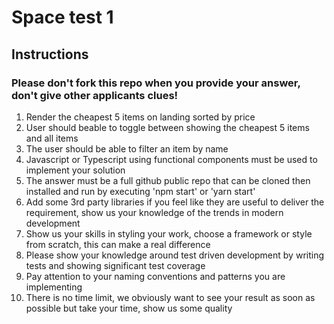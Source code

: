 # Space test 1

## Instructions
### Please don't fork this repo when you provide your answer, don't give other applicants clues!

1. Render the cheapest 5 items on landing sorted by price
2. User should beable to toggle between showing the cheapest 5 items and all items
3. The user should be able to filter an item by name  
4. Javascript or Typescript using functional components must be used to implement your solution
5. The answer must be a full github public repo that can be cloned then installed and run by executing 'npm start' or 'yarn start'
6. Add some 3rd party libraries if you feel like they are useful to deliver the requirement, show us your knowledge of the trends in modern development
7. Show us your skills in styling your work, choose a framework or style from scratch, this can make a real difference
8. Please show your knowledge around test driven development by writing tests and showing significant test coverage
9. Pay attention to your naming conventions and patterns you are implementing
10. There is no time limit, we obviously want to see your result as soon as possible but take your time, show us some quality
